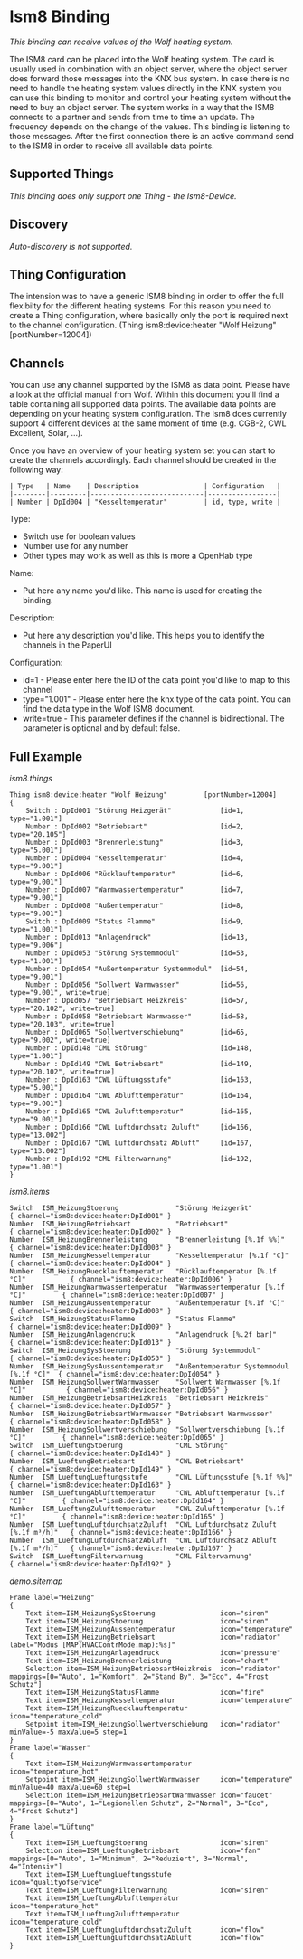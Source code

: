 # Ism8 Binding

_This binding can receive values of the Wolf heating system._

The ISM8 card can be placed into the Wolf heating system. The card is usually used in combination with an object server, where the object server does forward those messages into the KNX bus system. In case there is no need to handle the heating system values directly in the KNX system you can use this binding to monitor and control your heating system without the need to buy an object server. 
The system works in a way that the ISM8 connects to a partner and sends from time to time an update. The frequency depends on the change of the values. This binding is listening to those messages.
After the first connection there is an active command send to the ISM8 in order to receive all available data points.
 

## Supported Things

_This binding does only support one Thing - the Ism8-Device._

## Discovery

_Auto-discovery is not supported._


## Thing Configuration

The intension was to have a generic ISM8 binding in order to offer the full flexibilty for the different heating systems.
For this reason you need to create a Thing configuration, where basically only the port is required next to the channel configuration.
(Thing ism8:device:heater "Wolf Heizung" [portNumber=12004])

## Channels

You can use any channel supported by the ISM8 as data point. Please have a look at the official manual from Wolf.
Within this document you'll find a table containing all supported data points. The available data points are depending on your heating system configuration. 
The Ism8 does currently support 4 different devices at the same moment of time (e.g. CGB-2, CWL Excellent, Solar, ...).

Once you have an overview of your heating system set you can start to create the channels accordingly.
Each channel should be created in the following way:

	| Type   | Name    | Description                | Configuration   |
	|--------|---------|----------------------------|-----------------|
	| Number | DpId004 | "Kesseltemperatur"         | id, type, write |

Type:

+ Switch use for boolean values
+ Number use for any number
+ Other types may work as well as this is more a OpenHab type

Name:

+ Put here any name you'd like. This name is used for creating the binding.


Description:

+ Put here any description you'd like. This helps you to identify the channels in the PaperUI


Configuration:

+ id=1            - Please enter here the ID of the data point you'd like to map to this channel
+ type="1.001"    - Please enter here the knx type of the data point. You can find the data type in the Wolf ISM8 document.
+ write=true      - This parameter defines if the channel is bidirectional. The parameter is optional and by default false. 



## Full Example

_ism8.things_

    Thing ism8:device:heater "Wolf Heizung"         [portNumber=12004]
    {
        Switch : DpId001 "Störung Heizgerät"            [id=1, type="1.001"]
        Number : DpId002 "Betriebsart"                  [id=2, type="20.105"]
        Number : DpId003 "Brennerleistung"              [id=3, type="5.001"] 
        Number : DpId004 "Kesseltemperatur"             [id=4, type="9.001"] 
        Number : DpId006 "Rücklauftemperatur"           [id=6, type="9.001"] 
        Number : DpId007 "Warmwassertemperatur"         [id=7, type="9.001"] 
        Number : DpId008 "Außentemperatur"              [id=8, type="9.001"] 
        Switch : DpId009 "Status Flamme"                [id=9, type="1.001"] 
        Number : DpId013 "Anlagendruck"                 [id=13, type="9.006"] 
        Number : DpId053 "Störung Systemmodul"          [id=53, type="1.001"] 
        Number : DpId054 "Außentemperatur Systemmodul"  [id=54, type="9.001"] 
        Number : DpId056 "Sollwert Warmwasser"          [id=56, type="9.001", write=true] 
        Number : DpId057 "Betriebsart Heizkreis"        [id=57, type="20.102", write=true] 
        Number : DpId058 "Betriebsart Warmwasser"       [id=58, type="20.103", write=true] 
        Number : DpId065 "Sollwertverschiebung"         [id=65, type="9.002", write=true] 
        Number : DpId148 "CML Störung"                  [id=148, type="1.001"] 
        Number : DpId149 "CWL Betriebsart"              [id=149, type="20.102", write=true] 
        Number : DpId163 "CWL Lüftungsstufe"            [id=163, type="5.001"] 
        Number : DpId164 "CWL Ablufttemperatur"         [id=164, type="9.001"] 
        Number : DpId165 "CWL Zulufttemperatur"         [id=165, type="9.001"]
        Number : DpId166 "CWL Luftdurchsatz Zuluft"     [id=166, type="13.002"]
        Number : DpId167 "CWL Luftdurchsatz Abluft"     [id=167, type="13.002"]
        Number : DpId192 "CML Filterwarnung"            [id=192, type="1.001"]    
    }

_ism8.items_

	Switch	ISM_HeizungStoerung              "Störung Heizgerät"                      { channel="ism8:device:heater:DpId001" }
	Number	ISM_HeizungBetriebsart           "Betriebsart"                            { channel="ism8:device:heater:DpId002" }
	Number	ISM_HeizungBrennerleistung       "Brennerleistung [%.1f %%]"              { channel="ism8:device:heater:DpId003" }
	Number	ISM_HeizungKesseltemperatur      "Kesseltemperatur [%.1f °C]"             { channel="ism8:device:heater:DpId004" }
	Number	ISM_HeizungRuecklauftemperatur   "Rücklauftemperatur [%.1f °C]"           { channel="ism8:device:heater:DpId006" }
	Number	ISM_HeizungWarmwassertemperatur  "Warmwassertemperatur [%.1f °C]"         { channel="ism8:device:heater:DpId007" }
	Number	ISM_HeizungAussentemperatur      "Außentemperatur [%.1f °C]"              { channel="ism8:device:heater:DpId008" }
	Switch	ISM_HeizungStatusFlamme          "Status Flamme"                          { channel="ism8:device:heater:DpId009" }
	Number	ISM_HeizungAnlagendruck          "Anlagendruck [%.2f bar]"                { channel="ism8:device:heater:DpId013" }
	Switch	ISM_HeizungSysStoerung           "Störung Systemmodul"                    { channel="ism8:device:heater:DpId053" }
	Number	ISM_HeizungSysAussentemperatur   "Außentemperatur Systemmodul [%.1f °C]"  { channel="ism8:device:heater:DpId054" }
	Number	ISM_HeizungSollwertWarmwasser    "Sollwert Warmwasser [%.1f °C]"          { channel="ism8:device:heater:DpId056" }
	Number	ISM_HeizungBetriebsartHeizkreis  "Betriebsart Heizkreis"                  { channel="ism8:device:heater:DpId057" }
	Number	ISM_HeizungBetriebsartWarmwasser "Betriebsart Warmwasser"                 { channel="ism8:device:heater:DpId058" }
	Number	ISM_HeizungSollwertverschiebung  "Sollwertverschiebung [%.1f °C]"         { channel="ism8:device:heater:DpId065" }
	Switch	ISM_LueftungStoerung             "CML Störung"                            { channel="ism8:device:heater:DpId148" }
	Number	ISM_LueftungBetriebsart          "CWL Betriebsart"                        { channel="ism8:device:heater:DpId149" }
	Number	ISM_LueftungLueftungsstufe       "CWL Lüftungsstufe [%.1f %%]"            { channel="ism8:device:heater:DpId163" }
	Number	ISM_LueftungAblufttemperatur     "CWL Ablufttemperatur [%.1f °C]"         { channel="ism8:device:heater:DpId164" }
	Number	ISM_LueftungZulufttemperatur     "CWL Zulufttemperatur [%.1f °C]"         { channel="ism8:device:heater:DpId165" }
	Number	ISM_LueftungLuftdurchsatzZuluft  "CWL Luftdurchsatz Zuluft [%.1f m³/h]"   { channel="ism8:device:heater:DpId166" }
	Number	ISM_LueftungLuftdurchsatzAbluft  "CWL Luftdurchsatz Abluft [%.1f m³/h]"   { channel="ism8:device:heater:DpId167" }
	Switch	ISM_LueftungFilterwarnung        "CML Filterwarnung"                      { channel="ism8:device:heater:DpId192" }
	
_demo.sitemap_

    Frame label="Heizung"
    {    
        Text item=ISM_HeizungSysStoerung                icon="siren"
        Text item=ISM_HeizungStoerung                   icon="siren"
        Text item=ISM_HeizungAussentemperatur           icon="temperature"
        Text item=ISM_HeizungBetriebsart                icon="radiator"          label="Modus [MAP(HVACContrMode.map):%s]"
        Text item=ISM_HeizungAnlagendruck               icon="pressure"
        Text item=ISM_HeizungBrennerleistung            icon="chart"
        Selection item=ISM_HeizungBetriebsartHeizkreis  icon="radiator"          mappings=[0="Auto", 1="Komfort", 2="Stand By", 3="Eco", 4="Frost Schutz"]
        Text item=ISM_HeizungStatusFlamme               icon="fire"
        Text item=ISM_HeizungKesseltemperatur           icon="temperature"
        Text item=ISM_HeizungRuecklauftemperatur        icon="temperature_cold"
        Setpoint item=ISM_HeizungSollwertverschiebung   icon="radiator"          minValue=-5 maxValue=5 step=1
    }
    Frame label="Wasser"
    {    
        Text item=ISM_HeizungWarmwassertemperatur       icon="temperature_hot"
        Setpoint item=ISM_HeizungSollwertWarmwasser     icon="temperature"       minValue=40 maxValue=60 step=1
        Selection item=ISM_HeizungBetriebsartWarmwasser icon="faucet"            mappings=[0="Auto", 1="Legionellen Schutz", 2="Normal", 3="Eco", 4="Frost Schutz"]
    }
    Frame label="Lüftung"
    {    
        Text item=ISM_LueftungStoerung                  icon="siren"        
        Selection item=ISM_LueftungBetriebsart          icon="fan"                mappings=[0="Auto", 1="Minimum", 2="Reduziert", 3="Normal", 4="Intensiv"]
        Text item=ISM_LueftungLueftungsstufe            icon="qualityofservice"
        Text item=ISM_LueftungFilterwarnung             icon="siren"
        Text item=ISM_LueftungAblufttemperatur          icon="temperature_hot"
        Text item=ISM_LueftungZulufttemperatur          icon="temperature_cold"
        Text item=ISM_LueftungLuftdurchsatzZuluft       icon="flow"
        Text item=ISM_LueftungLuftdurchsatzAbluft       icon="flow"
    }

